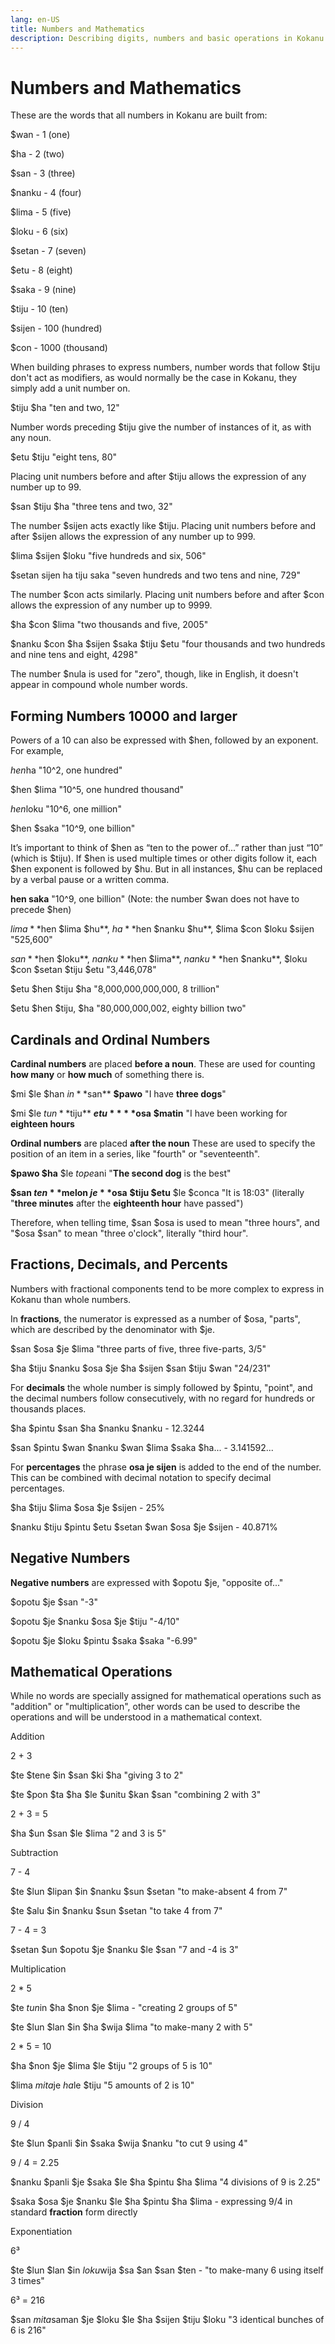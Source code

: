 ```yaml
---
lang: en-US
title: Numbers and Mathematics
description: Describing digits, numbers and basic operations in Kokanu
---
```


# Numbers and Mathematics

These are the words that all numbers in Kokanu are built from: 

$wan - 1 (one)

$ha - 2 (two)

$san - 3 (three)

$nanku - 4 (four)

$lima - 5 (five)

$loku - 6 (six)

$setan - 7 (seven)

$etu - 8 (eight)

$saka - 9 (nine)

$tiju - 10 (ten)

$sijen - 100 (hundred)

$con - 1000 (thousand)

When building phrases to express numbers, number words that follow $tiju don't act as modifiers, as would normally be the case in Kokanu, they simply add a unit number on.

$tiju $ha "ten and two, 12"

Number words preceding $tiju give the number of instances of it, as with any noun.

$etu $tiju "eight tens, 80"

Placing unit numbers before and after $tiju allows the expression of any number up to 99.

$san $tiju $ha "three tens and two, 32"

The number $sijen acts exactly like $tiju. Placing unit numbers before and after $sijen allows the expression of any number up to 999.

$lima $sijen $loku "five hundreds and six, 506"

$setan sijen ha tiju saka "seven hundreds and two tens and nine, 729"

The number $con acts similarly. Placing unit numbers before and after $con allows the expression of any number up to 9999.

$ha $con $lima "two thousands and five, 2005"

$nanku $con $ha $sijen $saka $tiju $etu "four thousands and two hundreds and nine tens and eight, 4298"

The number $nula is used for "zero", though, like in English, it doesn't appear in compound whole number words.


Forming Numbers 10000 and larger
-------------------------------

Powers of a 10 can also be expressed with $hen, followed by an exponent. For example,

$hen $ha "10^2, one hundred"

$hen $lima "10^5, one hundred thousand"

$hen $loku "10^6, one million"

$hen $saka "10^9, one billion"

It’s important to think of $hen as “ten to the power of...” rather than just “10” (which is $tiju). 
If $hen is used multiple times or other digits follow it, each $hen exponent is followed by $hu. 
But in all instances, $hu can be replaced by a verbal pause or a written comma. 

**hen saka** "10^9, one billion" (Note: the number $wan does not have to precede $hen)

$lima **$hen $lima $hu**, $ha **$hen $nanku $hu**, $lima $con $loku $sijen "525,600"

$san **$hen $loku**, $nanku **$hen $lima**, $nanku **$hen $nanku**, $loku $con $setan $tiju $etu "3,446,078"

$etu $hen $tiju $ha "8,000,000,000,000, 8 trillion"

$etu $hen $tiju, $ha "80,000,000,002, eighty billion two"


Cardinals and Ordinal Numbers
-----------------------------

**Cardinal numbers** are placed **before a noun**. These are used for counting **how many** or **how much** of something there is.

$mi $le $han $in **$san** **$pawo** "I have **three dogs**"

$mi $le $tun **$tiju** **$etu** **$osa** **$matin** "I have been working for **eighteen hours**

**Ordinal numbers** are placed **after the noun** These are used to specify the position of an item in a series, like "fourth" or "seventeenth".

**$pawo $ha** $le $tope $ani "**The second dog** is the best"

**$san $ten** $melon $je **$osa** ****$tiju** $etu** $le $conca "It is 18:03" (literally "**three minutes** after the **eighteenth hour** have passed")

Therefore, when telling time, $san $osa is used to mean "three hours", and "$osa $san" to mean "three o'clock", literally "third hour".

Fractions, Decimals, and Percents
---------------------------------

Numbers with fractional components tend to be more complex to express in Kokanu than whole numbers.

In **fractions**, the numerator is expressed as a number of $osa, "parts", which are described by the denominator with $je. 

$san $osa $je $lima "three parts of five, three five-parts, 3/5"

$ha $tiju $nanku $osa $je $ha $sijen $san $tiju $wan "24/231"

For **decimals** the whole number is simply followed by $pintu, "point", and the decimal numbers follow consecutively, with no regard for hundreds or thousands places.

$ha $pintu $san $ha $nanku $nanku - 12.3244

$san $pintu $wan $nanku $wan $lima $saka $ha... - 3.141592...

For **percentages** the phrase **osa je sijen** is added to the end of the number. This can be combined with decimal notation to specify decimal percentages.

$ha $tiju $lima $osa $je $sijen - 25%

$nanku $tiju $pintu $etu $setan $wan $osa $je $sijen - 40.871%

Negative Numbers
----------------

**Negative numbers** are expressed with $opotu $je, "opposite of..."

$opotu $je $san "-3"

$opotu $je $nanku $osa $je $tiju "-4/10"

$opotu $je $loku $pintu $saka $saka "-6.99"

Mathematical Operations
-----------------------

While no words are specially assigned for mathematical operations such as "addition" or "multiplication", other words can be used to describe the operations and will be understood in a mathematical context.

Addition

2 + 3

$te $tene $in $san $ki $ha "giving 3 to 2"

$te $pon $ta $ha $le $unitu $kan $san "combining 2 with 3"

2 + 3 = 5

$ha $un $san $le $lima "2 and 3 is 5"

Subtraction

7 - 4

$te $lun $lipan $in $nanku $sun $setan "to make-absent 4 from 7"

$te $alu $in $nanku $sun $setan "to take 4 from 7"

7 - 4 = 3

$setan $un $opotu $je $nanku $le $san "7 and -4 is 3"

Multiplication

2 \* 5

$te $tun $in $ha $non $je $lima - "creating 2 groups of 5"

$te $lun $lan $in $ha $wija $lima "to make-many 2 with 5"

2 \* 5 = 10

$ha $non $je $lima $le $tiju "2 groups of 5 is 10"

$lima $mita $je $ha $le $tiju "5 amounts of 2 is 10"

Division

9 / 4

$te $lun $panli $in $saka $wija $nanku "to cut 9 using 4"

9 / 4 = 2.25

$nanku $panli $je $saka $le $ha $pintu $ha $lima "4 divisions of 9 is 2.25"

$saka $osa $je $nanku $le $ha $pintu $ha $lima - expressing 9/4 in standard **fraction** form directly

Exponentiation

6³

$te $lun $lan $in $loku $wija $sa $an $san $ten - "to make-many 6 using itself 3 times"

6³ = 216

$san $mita $saman $je $loku $le $ha $sijen $tiju $loku "3 identical bunches of 6 is 216"
